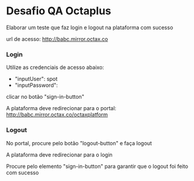 # Desafio QA Octaplus

Elaborar um teste que faz login e logout na plataforma com sucesso

url de acesso: http://babc.mirror.octax.co

### Login

Utilize as credenciais de acesso abaixo:

- "inputUser": spot
- "inputPassword": 

clicar no botão "sign-in-button"

A plataforma deve redirecionar para o portal: http://babc.mirror.octax.co/octaxplatform

### Logout

No portal, procure pelo botão "logout-button" e faça logout

A plataforma deve redirecionar para o login

Procure pelo elemento "sign-in-button" para garantir que o logout foi feito com sucesso
